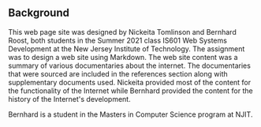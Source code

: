 ## Background

This web page site was designed by Nickeita Tomlinson and Bernhard Roost, both students in the Summer 2021 class IS601 Web Systems Development at the New Jersey Institute of Technology. The assignment was to design a web site using Markdown. The web site content was a summary of various documentaries about the internet. The documentaries that were sourced are included in the references section along with supplementary documents used. Nickeita provided most of the content for the functionality of the Internet while Bernhard provided the content for the history of the Internet's development.

Bernhard is a student in the Masters in Computer Science program at NJIT.
